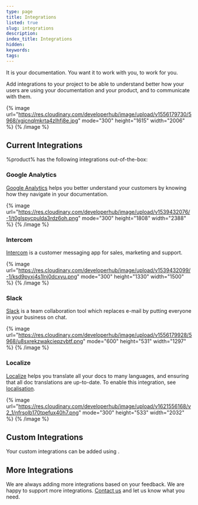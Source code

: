 ```yaml
---
type: page
title: Integrations
listed: true
slug: integrations
description: 
index_title: Integrations
hidden: 
keywords: 
tags: 
---
```


It is your documentation. You want it to work with you, to work for you.

Add integrations to your project to be able to understand better how your users are using your documentation and your product, and to communicate with them.

{% image url="https://res.cloudinary.com/developerhub/image/upload/v1556179730/5968/xgjcnqlmkrta4zlhfj8e.jpg" mode="300" height="1615" width="2006" %}
{% /image %}

## Current Integrations

%product% has the following integrations out-of-the-box:

### Google Analytics

[Google Analytics](/support-center/google-analytics) helps you better understand your customers by knowing how they navigate in your documentation.

{% image url="https://res.cloudinary.com/developerhub/image/upload/v1539432076/-1/t0glspycpulda3rdz6oh.png" mode="300" height="1808" width="2388" %}
{% /image %}

### Intercom

[Intercom](/support-center/intercom) is a customer messaging app for sales, marketing and support.

{% image url="https://res.cloudinary.com/developerhub/image/upload/v1539432099/-1/ksd9pyxj4s1lnj0dcxyu.png" mode="300" height="1330" width="1500" %}
{% /image %}

### Slack

[Slack](/support-center/slack) is a team collaboration tool which replaces e-mail by putting everyone in your business on chat.

{% image url="https://res.cloudinary.com/developerhub/image/upload/v1556179928/5968/u8sxrekzwakciepzvbtf.png" mode="600" height="531" width="1297" %}
{% /image %}

### Localize

[Localize](https://localizejs.com/) helps you translate all your docs to many languages, and ensuring that all doc translations are up-to-date. To enable this integration, see [localisation](/support-center/localisation#localise-using-localize).

{% image url="https://res.cloudinary.com/developerhub/image/upload/v1621556168/v2_1/nfrsolb170tpefux40h7.png" mode="300" height="533" width="2032" %}
{% /image %}

## Custom Integrations

Your custom integrations can be added using [](/support-center/custom-javascript).

## More Integrations

We are always adding more integrations based on your feedback. We are happy to support more integrations. [Contact us](/support-center/contact-us) and let us know what you need.